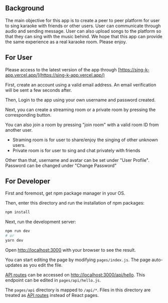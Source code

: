 ## Background

The main objective for this app is to create a peer to peer platform for user to sing karaoke with friends or other users. User can communicate through audio and sending message. User can also upload songs to the platform so that they can sing with the music behind. We hope that this app can provide the same experience as a real karaoke room. Please enjoy.

## For User

Please access to the latest version of the app through [https://sing-k-app.vercel.app/](https://sing-k-app.vercel.app/)

First, create an account using a valid email address. An email verification will be sent a few seconds after.

Then, Login to the app using your own username and password created.

Next, you can create a streaming room or a private room by pressing the corresponding button.

You can also join a room by pressing "join room" with a valid room ID from another user.

- Straming room is for user to share/enjoy the singing of other unknown users.
- Private room is for user to sing and chat privately with friends

Other than that, username and avatar can be set under "User Profile". Password can be changed under "Change Password"

## For Developer

First and foremost, get npm package manager in your OS.

Then, enter this directory and run the installation of npm packages:

```bash
npm install
```

Next, run the development server:

```bash
npm run dev
# or
yarn dev
```

Open [http://localhost:3000](http://localhost:3000) with your browser to see the result.

You can start editing the page by modifying `pages/index.js`. The page auto-updates as you edit the file.

[API routes](https://nextjs.org/docs/api-routes/introduction) can be accessed on [http://localhost:3000/api/hello](http://localhost:3000/api/hello). This endpoint can be edited in `pages/api/hello.js`.

The `pages/api` directory is mapped to `/api/*`. Files in this directory are treated as [API routes](https://nextjs.org/docs/api-routes/introduction) instead of React pages.
